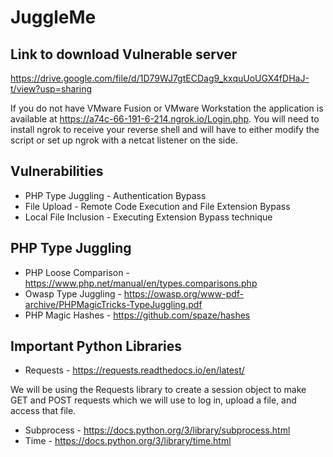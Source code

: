 # JuggleMe

## Link to download Vulnerable server
https://drive.google.com/file/d/1D79WJ7gtECDag9_kxquUoUGX4fDHaJ-t/view?usp=sharing

If you do not have VMware Fusion or VMware Workstation the application is available at https://a74c-66-191-6-214.ngrok.io/Login.php.  You will need to install ngrok to receive your reverse shell and will have to either modify the script or set up ngrok with a netcat listener on the side.

## Vulnerabilities
* PHP Type Juggling - Authentication Bypass
* File Upload - Remote Code Execution and File Extension Bypass
* Local File Inclusion - Executing Extension Bypass technique

## PHP Type Juggling
* PHP Loose Comparison - https://www.php.net/manual/en/types.comparisons.php
* Owasp Type Juggling - https://owasp.org/www-pdf-archive/PHPMagicTricks-TypeJuggling.pdf
* PHP Magic Hashes - https://github.com/spaze/hashes

## Important Python Libraries
* Requests - https://requests.readthedocs.io/en/latest/

We will be using the Requests library to create a session object to make GET and POST requests which we will use to log in, upload a file, and access that file.

* Subprocess - https://docs.python.org/3/library/subprocess.html
* Time - https://docs.python.org/3/library/time.html
